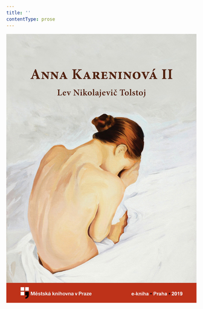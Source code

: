 ```yaml
---
title: ''
contentType: prose
---
```


![obalka_anna_kareninova_ii.jpg](./resources/obalka_anna_kareninova__fmt.png)

